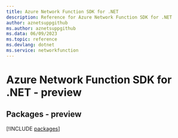 ```yaml
---
title: Azure Network Function SDK for .NET
description: Reference for Azure Network Function SDK for .NET
author: aznetsuppgithub
ms.author: aznetsuppgithub
ms.data: 06/09/2023
ms.topic: reference
ms.devlang: dotnet
ms.service: networkfunction
---
```

# Azure Network Function SDK for .NET - preview
## Packages - preview
[!INCLUDE [packages](network-function-index.md)]